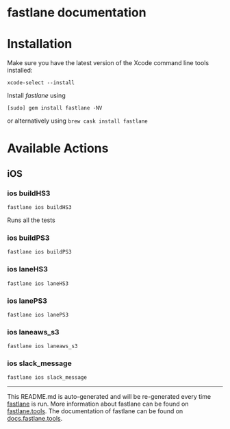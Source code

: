 fastlane documentation
================
# Installation

Make sure you have the latest version of the Xcode command line tools installed:

```
xcode-select --install
```

Install _fastlane_ using
```
[sudo] gem install fastlane -NV
```
or alternatively using `brew cask install fastlane`

# Available Actions
## iOS
### ios buildHS3
```
fastlane ios buildHS3
```
Runs all the tests
### ios buildPS3
```
fastlane ios buildPS3
```

### ios laneHS3
```
fastlane ios laneHS3
```

### ios lanePS3
```
fastlane ios lanePS3
```

### ios laneaws_s3
```
fastlane ios laneaws_s3
```

### ios slack_message
```
fastlane ios slack_message
```


----

This README.md is auto-generated and will be re-generated every time [fastlane](https://fastlane.tools) is run.
More information about fastlane can be found on [fastlane.tools](https://fastlane.tools).
The documentation of fastlane can be found on [docs.fastlane.tools](https://docs.fastlane.tools).
